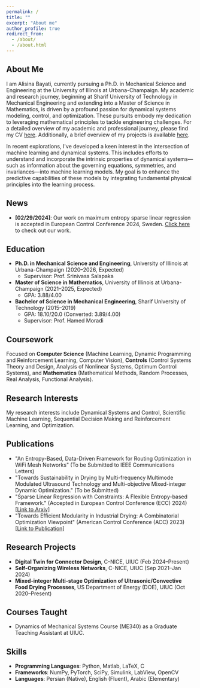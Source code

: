 ```yaml
---
permalink: /
title: ""
excerpt: "About me"
author_profile: true
redirect_from: 
  - /about/
  - /about.html
---
```


## About Me
I am Alisina Bayati, currently pursuing a Ph.D. in Mechanical Science and Engineering at the University of Illinois at Urbana-Champaign. My academic and research journey, beginning at Sharif University of Technology in Mechanical Engineering and extending into a Master of Science in Mathematics, is driven by a profound passion for dynamical systems modeling, control, and optimization. These pursuits embody my dedication to leveraging mathematical principles to tackle engineering challenges. For a detailed overview of my academic and professional journey, please find my CV [here](https://alisina75.github.io/files/CV.pdf). Additionally, a brief overview of my projects is available [here](https://alisina75.github.io/files/Projects.pdf).

In recent explorations, I've developed a keen interest in the intersection of machine learning and dynamical systems. This includes efforts to understand and incorporate the intrinsic properties of dynamical systems—such as information about the governing equations, symmetries, and invariances—into machine learning models. My goal is to enhance the predictive capabilities of these models by integrating fundamental physical principles into the learning process.


## News
- **[02/29/2024]**: Our work on maximum entropy sparse linear regression is accepted in European Control Conference 2024, Sweden. [Click here](https://arxiv.org/abs/2311.08342) to check out our work.



## Education
- **Ph.D. in Mechanical Science and Engineering**, University of Illinois at Urbana-Champaign (2020–2026, Expected)
  - Supervisor: Prof. Srinivasa Salapaka
- **Master of Science in Mathematics**, University of Illinois at Urbana-Champaign (2021–2025, Expected)
  - GPA: 3.88/4.00
- **Bachelor of Science in Mechanical Engineering**, Sharif University of Technology (2015–2019)
  - GPA: 18.10/20.0 (Converted: 3.89/4.00)
  - Supervisor: Prof. Hamed Moradi

## Coursework
Focused on **Computer Science** (Machine Learning, Dynamic Programming and Reinforcement Learning, Computer Vision), **Controls** (Control Systems Theory and Design, Analysis of Nonlinear Systems, Optimum Control Systems), and **Mathematics** (Mathematical Methods, Random Processes, Real Analysis, Functional Analysis).

## Research Interests
My research interests include Dynamical Systems and Control, Scientific Machine Learning, Sequential Decision Making and Reinforcement Learning, and Optimization.

## Publications
- "An Entropy-Based, Data-Driven Framework for Routing Optimization in WiFi Mesh Networks" (To be Submitted to IEEE Communications Letters)
- "Towards Sustainability in Drying by Multi-frequency Multimode Modulated Ultrasound Technology and Multi-objective Mixed-integer Dynamic Optimization." (To be Submitted)
- "Sparse Linear Regression with Constraints: A Flexible Entropy-based Framework." (Accepted in European Control Conference (ECC) 2024) [[Link to Arxiv]](https://arxiv.org/abs/2311.08342)
- "Towards Efficient Modularity in Industrial Drying: A Combinatorial Optimization Viewpoint" (American Control Conference (ACC) 2023) [[Link to Publication]](https://ieeexplore.ieee.org/abstract/document/10156630)


## Research Projects
- **Digital Twin for Connector Design**, C-NICE, UIUC (Feb 2024–Present)
- **Self-Organizing Wireless Networks**, C-NICE, UIUC (Sep 2021–Jan 2024)
- **Mixed-integer Multi-stage Optimization of Ultrasonic/Convective Food Drying Processes**, US Department of Energy (DOE), UIUC (Oct 2020–Present)


## Courses Taught
- Dynamics of Mechanical Systems Course (ME340) as a Graduate Teaching Assistant at UIUC.

## Skills
- **Programming Languages**: Python, Matlab, LaTeX, C
- **Frameworks**: NumPy, PyTorch, SciPy, Simulink, LabView, OpenCV
- **Languages**: Persian (Native), English (Fluent), Arabic (Elementary)


<!-- This is the front page of a website that is powered by the [academicpages template](https://github.com/academicpages/academicpages.github.io) and hosted on GitHub pages. [GitHub pages](https://pages.github.com) is a free service in which websites are built and hosted from code and data stored in a GitHub repository, automatically updating when a new commit is made to the respository. This template was forked from the [Minimal Mistakes Jekyll Theme](https://mmistakes.github.io/minimal-mistakes/) created by Michael Rose, and then extended to support the kinds of content that academics have: publications, talks, teaching, a portfolio, blog posts, and a dynamically-generated CV. You can fork [this repository](https://github.com/academicpages/academicpages.github.io) right now, modify the configuration and markdown files, add your own PDFs and other content, and have your own site for free, with no ads! An older version of this template powers my own personal website at [stuartgeiger.com](http://stuartgeiger.com), which uses [this Github repository](https://github.com/staeiou/staeiou.github.io).

A data-driven personal website
======
Like many other Jekyll-based GitHub Pages templates, academicpages makes you separate the website's content from its form. The content & metadata of your website are in structured markdown files, while various other files constitute the theme, specifying how to transform that content & metadata into HTML pages. You keep these various markdown (.md), YAML (.yml), HTML, and CSS files in a public GitHub repository. Each time you commit and push an update to the repository, the [GitHub pages](https://pages.github.com/) service creates static HTML pages based on these files, which are hosted on GitHub's servers free of charge.

Many of the features of dynamic content management systems (like Wordpress) can be achieved in this fashion, using a fraction of the computational resources and with far less vulnerability to hacking and DDoSing. You can also modify the theme to your heart's content without touching the content of your site. If you get to a point where you've broken something in Jekyll/HTML/CSS beyond repair, your markdown files describing your talks, publications, etc. are safe. You can rollback the changes or even delete the repository and start over -- just be sure to save the markdown files! Finally, you can also write scripts that process the structured data on the site, such as [this one](https://github.com/academicpages/academicpages.github.io/blob/master/talkmap.ipynb) that analyzes metadata in pages about talks to display [a map of every location you've given a talk](https://academicpages.github.io/talkmap.html).

Getting started
======
1. Register a GitHub account if you don't have one and confirm your e-mail (required!)
1. Fork [this repository](https://github.com/academicpages/academicpages.github.io) by clicking the "fork" button in the top right. 
1. Go to the repository's settings (rightmost item in the tabs that start with "Code", should be below "Unwatch"). Rename the repository "[your GitHub username].github.io", which will also be your website's URL.
1. Set site-wide configuration and create content & metadata (see below -- also see [this set of diffs](http://archive.is/3TPas) showing what files were changed to set up [an example site](https://getorg-testacct.github.io) for a user with the username "getorg-testacct")
1. Upload any files (like PDFs, .zip files, etc.) to the files/ directory. They will appear at https://[your GitHub username].github.io/files/example.pdf.  
1. Check status by going to the repository settings, in the "GitHub pages" section

Site-wide configuration
------
The main configuration file for the site is in the base directory in [_config.yml](https://github.com/academicpages/academicpages.github.io/blob/master/_config.yml), which defines the content in the sidebars and other site-wide features. You will need to replace the default variables with ones about yourself and your site's github repository. The configuration file for the top menu is in [_data/navigation.yml](https://github.com/academicpages/academicpages.github.io/blob/master/_data/navigation.yml). For example, if you don't have a portfolio or blog posts, you can remove those items from that navigation.yml file to remove them from the header. 

Create content & metadata
------
For site content, there is one markdown file for each type of content, which are stored in directories like _publications, _talks, _posts, _teaching, or _pages. For example, each talk is a markdown file in the [_talks directory](https://github.com/academicpages/academicpages.github.io/tree/master/_talks). At the top of each markdown file is structured data in YAML about the talk, which the theme will parse to do lots of cool stuff. The same structured data about a talk is used to generate the list of talks on the [Talks page](https://academicpages.github.io/talks), each [individual page](https://academicpages.github.io/talks/2012-03-01-talk-1) for specific talks, the talks section for the [CV page](https://academicpages.github.io/cv), and the [map of places you've given a talk](https://academicpages.github.io/talkmap.html) (if you run this [python file](https://github.com/academicpages/academicpages.github.io/blob/master/talkmap.py) or [Jupyter notebook](https://github.com/academicpages/academicpages.github.io/blob/master/talkmap.ipynb), which creates the HTML for the map based on the contents of the _talks directory).

**Markdown generator**

I have also created [a set of Jupyter notebooks](https://github.com/academicpages/academicpages.github.io/tree/master/markdown_generator
) that converts a CSV containing structured data about talks or presentations into individual markdown files that will be properly formatted for the academicpages template. The sample CSVs in that directory are the ones I used to create my own personal website at stuartgeiger.com. My usual workflow is that I keep a spreadsheet of my publications and talks, then run the code in these notebooks to generate the markdown files, then commit and push them to the GitHub repository.

How to edit your site's GitHub repository
------
Many people use a git client to create files on their local computer and then push them to GitHub's servers. If you are not familiar with git, you can directly edit these configuration and markdown files directly in the github.com interface. Navigate to a file (like [this one](https://github.com/academicpages/academicpages.github.io/blob/master/_talks/2012-03-01-talk-1.md) and click the pencil icon in the top right of the content preview (to the right of the "Raw | Blame | History" buttons). You can delete a file by clicking the trashcan icon to the right of the pencil icon. You can also create new files or upload files by navigating to a directory and clicking the "Create new file" or "Upload files" buttons. 

Example: editing a markdown file for a talk
![Editing a markdown file for a talk](/images/editing-talk.png)

For more info
------
More info about configuring academicpages can be found in [the guide](https://academicpages.github.io/markdown/). The [guides for the Minimal Mistakes theme](https://mmistakes.github.io/minimal-mistakes/docs/configuration/) (which this theme was forked from) might also be helpful.
 -->